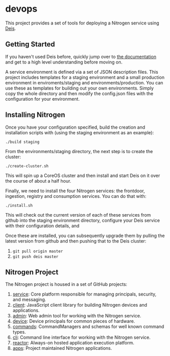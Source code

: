 # devops

This project provides a set of tools for deploying a Nitrogen service using [Deis](http://deis.io).

## Getting Started

If you haven't used Deis before, quickly jump over to [the documentation](http://docs.deis.io/en/latest/) and get to a high level understanding before moving on.

A service environment is defined via a set of JSON description files. This project includes templates for a staging environment and a small production environment in enviroments/staging and environments/production. You can use these as templates for building out your own environments. Simply copy the whole directory and then modify the config.json files with the configuration for your environment.

## Installing Nitrogen

Once you have your configuration specified, build the creation and installation scripts with (using the staging environment as an example):

`./build staging`

From the environments/staging directory, the next step is to create the cluster:

`./create-cluster.sh`

This will spin up a CoreOS cluster and then install and start Deis on it over the course of about a half hour.

Finally, we need to install the four Nitrogen services: the frontdoor, ingestion, registry and consumption services. You can do that with:

`./install.sh`

This will check out the current version of each of these services from github into the staging environment directory, configure your Deis service with their configuration details, and

Once these are installed, you can subsequently upgrade them by pulling the latest version from github and then pushing that to the Deis cluster:

1. `git pull origin master`
2. `git push deis master`

## Nitrogen Project

The Nitrogen project is housed in a set of GitHub projects:

1. [service](https://github.com/nitrogenjs/service): Core platform responsible for managing principals, security, and messaging.
2. [client](https://github.com/nitrogenjs/client): JavaScript client library for building Nitrogen devices and applications.
3. [admin](https://github.com/nitrogenjs/admin): Web admin tool for working with the Nitrogen service.
4. [device](https://github.com/nitrogenjs/devices): Device principals for common pieces of hardware.
5. [commands](https://github.com/nitrogenjs/commands): CommandManagers and schemas for well known command types.
6. [cli](https://github.com/nitrogenjs/cli): Command line interface for working with the Nitrogen service.
7. [reactor](https://github.com/nitrogenjs/reactor): Always-on hosted application execution platform.
8. [apps](https://github.com/nitrogenjs/apps): Project maintained Nitrogen applications.